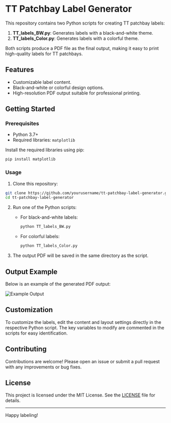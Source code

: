 # TT Patchbay Label Generator

This repository contains two Python scripts for creating TT patchbay labels:

1. **TT_labels_BW.py**: Generates labels with a black-and-white theme.
2. **TT_labels_Color.py**: Generates labels with a colorful theme.

Both scripts produce a PDF file as the final output, making it easy to print high-quality labels for TT patchbays.

## Features

- Customizable label content.
- Black-and-white or colorful design options.
- High-resolution PDF output suitable for professional printing.

## Getting Started

### Prerequisites

- Python 3.7+
- Required libraries: `matplotlib`

Install the required libraries using pip:

```bash
pip install matplotlib
```

### Usage

1. Clone this repository:

```bash
git clone https://github.com/yourusername/tt-patchbay-label-generator.git
cd tt-patchbay-label-generator
```

2. Run one of the Python scripts:

   - For black-and-white labels:
     ```bash
     python TT_labels_BW.py
     ```

   - For colorful labels:
     ```bash
     python TT_labels_Color.py
     ```

3. The output PDF will be saved in the same directory as the script.

## Output Example

Below is an example of the generated PDF output:

![Example Output](example_output.png)

## Customization

To customize the labels, edit the content and layout settings directly in the respective Python script. The key variables to modify are commented in the scripts for easy identification.

## Contributing

Contributions are welcome! Please open an issue or submit a pull request with any improvements or bug fixes.

## License

This project is licensed under the MIT License. See the [LICENSE](LICENSE) file for details.

---

Happy labeling!

